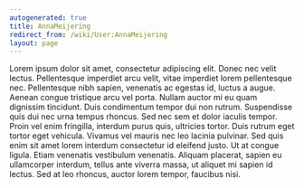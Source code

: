 ```yaml
---
autogenerated: true
title: AnnaMeijering
redirect_from: /wiki/User:AnnaMeijering
layout: page
---
```


Lorem ipsum dolor sit amet, consectetur adipiscing elit. Donec nec velit
lectus. Pellentesque imperdiet arcu velit, vitae imperdiet lorem
pellentesque nec. Pellentesque nibh sapien, venenatis ac egestas id,
luctus a augue. Aenean congue tristique arcu vel porta. Nullam auctor mi
eu quam dignissim tincidunt. Duis condimentum tempor dui non rutrum.
Suspendisse quis dui nec urna tempus rhoncus. Sed nec sem et dolor
iaculis tempor. Proin vel enim fringilla, interdum purus quis, ultricies
tortor. Duis rutrum eget tortor eget vehicula. Vivamus vel mauris nec
leo lacinia pulvinar. Sed quis enim sit amet lorem interdum consectetur
id eleifend justo. Ut at congue ligula. Etiam venenatis vestibulum
venenatis. Aliquam placerat, sapien eu ullamcorper interdum, tellus ante
viverra massa, ut aliquet mi sapien id lectus. Sed at leo rhoncus,
auctor lorem tempor, faucibus nisi.
